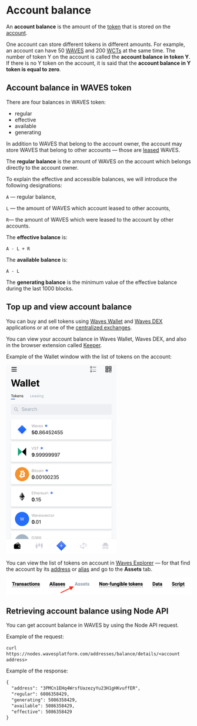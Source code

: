 # Account balance

An **account balance** is the amount of the [token](/blockchain/token.md) that is stored on the [account](/blockchain/account.md).

One account can store different tokens in different amounts. For example, an account can have 50 [WAVES](/blockchain/token/waves.md) and 200 [WCTs](/blockchain/token/wct.md) at the same time. The number of token Y on the account is called the **account balance in token Y**. If there is no Y token on the account, it is said that the **account balance in Y token is equal to zero**.

## Account balance in WAVES token
There are four balances in WAVES token:

* regular
* effective
* available
* generating

In addition to WAVES that belong to the account owner, the account may store WAVES that belong to other accounts — those are [leased](/blockchain/leasing.md) WAVES.

The **regular balance** is the amount of WAVES on the account which belongs directly to the account owner.

To explain the effective and accessible balances, we will introduce the following designations:

`A` — regular balance,

`L` — the amount of WAVES which account leased to other accounts,

`R`— the amount of WAVES which were leased to the account by other accounts.

The **effective balance** is:

```
A - L + R
```

The **available balance** is:

```
A - L
```

The **generating balance** is the minimum value of the effective balance during the last 1000 blocks.

## Top up and view account balance

You can buy and sell tokens using [Waves Wallet](https://wavesplatform.com/technology/wallet) and [Waves DEX](https://dex.wavesplatform.com/) applications or at one of the [centralized exchanges](https://coinmarketcap.com/currencies/waves/#markets).

You can view your account balance in Waves Wallet, Waves DEX, and also in the browser extension called [Keeper](https://wavesplatform.com/technology/keeper).

Example of the Wallet window with the list of tokens on the account:

<img src="img/account-balance.png" alt="faucet" width="300"/>

You can view the list of tokens on account in [Waves Explorer](https://wavesexplorer.com/) — for that find the account by its [address](/blockchain/account/address.md) or [alias](/blockchain/account/alias.md) and go to the **Assets** tab.

<img src="img/tokens.png" alt="faucet" width="550"/>

## Retrieving account balance using Node API
You can get account balance in WAVES by using the Node API request.

Example of the request:

```
curl https://nodes.wavesplatform.com/addresses/balance/details/<account address>
```

Example of the response:

```
{
  "address": "3PMCn1EHq4WrsfUazezyYu23H1gHKvuffER",
  "regular": 6086358429,
  "generating": 5086358429,
  "available": 5086358429,
  "effective": 5086358429
}
```
